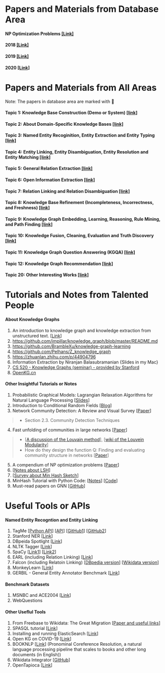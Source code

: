 Papers and Materials from Database Area
======
#### NP Optimization Problems [[Link]](https://www8.cs.umu.se/kurser/TDBAfl/VT06/algorithms/COMPEND/COMPED19/COMPENDI.HTM)
#### 2018 [[Link]](https://github.com/heathersherry/Knowledge-Graphs-and-Data-Integration-in-Database-Conferences-2018)
#### 2019 [[Link]](https://github.com/heathersherry/Knowledge-Graphs-and-Data-Integration-in-Database-Conferences-2019)
#### 2020 [[Link]](https://github.com/heathersherry/Knowledge-Graphs-and-Data-Integration-in-Database-Conferences-2020-)

Papers and Materials from All Areas
======
Note: The papers in database area are marked with 🌟 

#### Topic 1: Knowledge Base Construction (Demo or System) [[link]](https://github.com/heathersherry/Knowledge-Graph-Tutorials-and-Papers/wiki/Topic-01:-Knowledge-Base-Construction-(Demo-or-System))

#### Topic 2: About Domain-Specific Knowledge Bases [[link]](https://github.com/heathersherry/Knowledge-Graph-Tutorials-and-Papers/wiki/Topic-02:-About-Domain-Specific-Knowledge-Bases)

#### Topic 3: Named Entity Recoginition, Entity Extraction and Entity Typing [[link]](https://github.com/heathersherry/Knowledge-Graph-Tutorials-and-Papers/wiki/Topic-03:-Named-Entity-Recognition,-Entity-Extraction-and-Entity-Typing)

#### Topic 4: Entity Linking, Entity Disambiguation, Entity Resolution and Entity Matching [[link]](https://github.com/heathersherry/Knowledge-Graph-Tutorials-and-Papers/wiki/Topic-04:-Entity-Linking,-Entity-Disambiguation,-Entity-Resolution,-and-Entity-Matching)

#### Topic 5: General Relation Extraction [[link]](https://github.com/heathersherry/Knowledge-Graph-Tutorials-and-Papers/wiki/Topic-05:-Relation-Extraction)

#### Topic 6: Open Information Extraction [[link]](https://github.com/heathersherry/Knowledge-Graph-Tutorials-and-Papers/wiki/Topic-06:-Open-Information-Extraction)

#### Topic 7: Relation Linking and Relation Disambiguation [[link]](https://github.com/heathersherry/Knowledge-Graph-Tutorials-and-Papers/wiki/Topic-07:-Relation-Linking-and-Relation-Disambiguation)

#### Topic 8: Knowledge Base Refinement (Incompleteness, Incorrectness, and Freshness) [[link]](https://github.com/heathersherry/Knowledge-Graph-Tutorials-and-Papers/wiki/Topic-08:-Knowledge-Base-Refinement-(Incompleteness,-Incorrectness,-and-Freshness))

#### Topic 9: Knowledge Graph Embedding, Learning, Reasoning, Rule Mining, and Path Finding [[link]](https://github.com/heathersherry/Knowledge-Graph-Tutorials-and-Papers/wiki/Topic-09:-Knowledge-Graph-Embedding,-Learning,-Reasoning-and-Rule-Mining)

#### Topic 10: Knowledge Fusion, Cleaning, Evaluation and Truth Discovery [[link]](https://github.com/heathersherry/Knowledge-Graph-Tutorials-and-Papers/wiki/Topic-10:-Knowledge-Fusion,-Cleaning,-Evaluation-and-Truth-Discovery)

#### Topic 11: Knowledge Graph Question Answering (KGQA) [[link]](https://github.com/heathersherry/Knowledge-Graph-Tutorials-and-Papers/wiki/Topic-11:-Knowledge-Graph-Question-Answering-(KGQA))

#### Topic 12: Knowledge Graph Recommendation [[link]](https://github.com/heathersherry/Knowledge-Graph-Tutorials-and-Papers/wiki/Topic-12:-Knowledge-Graph-Recommendation)

#### Topic 20: Other Interesting Works [[link]](https://github.com/heathersherry/Knowledge-Graph-Tutorials-and-Papers/wiki/Topic-20:-Other-Interesting-Works)



Tutorials and Notes from Talented People
=====
#### About Knowledge Graphs
1. An introduction to knowledge graph and knowledge extraction from unstructured text. [[Link](https://kgtutorial.github.io)]
2. https://github.com/impillar/knowledge_graph/blob/master/README.md 
3. https://github.com/BrambleXu/knowledge-graph-learning
4. https://github.com/Pelhans/Z_knowledge_graph
5. https://zhuanlan.zhihu.com/p/44904796
6. Information Extraction by Niranjan Balasubramanian {Slides in my Mac}
7. [CS 520 - Knowledge Graphs (seminar) - provided by Stanford](https://web.stanford.edu/class/cs520/)
8. [OpenKG.cn](http://www.openkg.cn/home)

#### Other Insightful Tutorials or Notes
1. Probabilistic Graphical Models: Lagrangian Relaxation Algorithms for Natural Language Processing [[Slides](http://people.csail.mit.edu/dsontag/courses/pgm12/slides/lecture3.pdf)]
2. Introduction to Conditional Random Fields [[Blog](http://blog.echen.me/2012/01/03/introduction-to-conditional-random-fields/)]
3. Network Community Detection: A Review and Visual Survey [[Paper](https://arxiv.org/pdf/1708.00977.pdf)]
> * Section 2.3. Community Detection Techniques 
4. Fast unfolding of communities in large networks [[Paper](https://arxiv.org/pdf/0803.0476.pdf)]
> * [[A discussion of the Louvain method](https://www.quora.com/Is-there-a-simple-explanation-of-the-Louvain-Method-of-community-detection)], [[wiki of the Louvein Modularity](https://en.wikipedia.org/wiki/Louvain_Modularity)]
> * How do they design the function Q: Finding and evaluating community structure in networks [[Paper](https://arxiv.org/abs/cond-mat/0308217)]
5. A compendium of NP optimization problems [[Paper](https://www.semanticscholar.org/paper/A-compendium-of-NP-optimization-problems-Crescenzi-Kann/d5a16ac8dd6781090292b7db0a21e4240ffe56b0)]
6. [[Notes about LSH](https://blog.csdn.net/yc461515457/article/details/48845775)]
7. [[Survey about Min Hash Sketch](http://www.cohenwang.com/edith/Surveys/minhash.pdf)]
8. MinHash Tutorial with Python Code: [[Notes](https://mccormickml.com/2015/06/12/minhash-tutorial-with-python-code/)] [[Code](https://github.com/chrisjmccormick/MinHash)]
9. Must-read papers on GNN [[GitHub](https://github.com/thunlp/GNNPapers)]


Useful Tools or APIs
====
#### Named Entity Recogntion and Entity Linking
1. TagMe [[Python API](https://pypi.org/project/tagme/)] [[API](https://tagme.d4science.org/tagme/)] [[GitHub1](https://github.com/marcocor/tagme-python)] [[GitHub2](https://github.com/gammaliu/tagme)]
2. Stanford NER [[Link](https://nlp.stanford.edu/software/CRF-NER.html)]
3. DBpeida Spotlight [[Link](https://www.dbpedia-spotlight.org/)]
4. NLTK Tagger [[Link](https://www.nltk.org/book/ch05.html)]
5. SpaCy [[Link1](https://spacy.io/api/annotation#section-named-entities)] [[Link2](https://towardsdatascience.com/named-entity-recognition-with-nltk-and-spacy-8c4a7d88e7da)]
6. EARL (including Relation Linking) [[Link](https://github.com/AskNowQA/EARL)]
7. Falcon (including Relatoin Linking) [[DBpedia version](https://github.com/AhmadSakor/falcon)] [[Wikidata version](https://github.com/SDM-TIB/falcon2.0)] 
8. MonkeyLearn [[Link](https://monkeylearn.com/blog/named-entity-recognition-python/)]
9. GERBIL - General Entity Annotator Benchmark [[Link](http://gerbil.aksw.org/gerbil/)]

#### Benchmark Datasets
1. MSNBC and ACE2004 [[Link](https://users.dcc.uchile.cl/~hrosales/MSNBC_ACE2004_to_NIF.html)]
2. WebQuestions
 
#### Other Useflul Tools
1. From Freebase to Wikidata: The Great Migration [[Paper and useful links](https://static.googleusercontent.com/media/research.google.com/en//pubs/archive/44818.pdf)] 
2. SPASQL tutorial [[Link](https://www.w3.org/2009/Talks/0615-qbe/)]
3. Installing and running ElasticSearch [[Link](https://www.elastic.co/guide/en/elasticsearch/reference/current/targz.html)]
4. Open KG on COVID-19 [[Link](http://openkg.cn/dataset/covid-19-research)]
5. BOOKNLP [[Link](https://github.com/dbamman/book-nlp)] (Pronominal Coreference Resolution, a natural language processing pipeline that scales to books and other long documents (in English))
6. Wikidata Integrator [[GitHub](https://github.com/SuLab/WikidataIntegrator)]
7. OpenTapioca [[Link](https://opentapioca.readthedocs.io/en/latest/install.html)]
